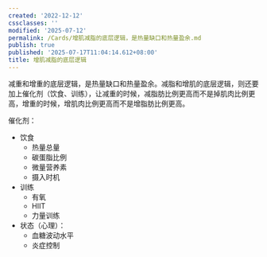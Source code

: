 ```yaml
---
created: '2022-12-12'
cssclasses: ''
modified: '2025-07-12'
permalink: /Cards/增肌减脂的底层逻辑，是热量缺口和热量盈余.md
publish: true
published: '2025-07-17T11:04:14.612+08:00'
title: 增肌减脂的底层逻辑
---
```

减重和增重的底层逻辑，是热量缺口和热量盈余。减脂和增肌的底层逻辑，则还要加上催化剂（饮食、训练），让减重的时候，减脂肪比例更高而不是掉肌肉比例更高，增重的时候，增肌肉比例更高而不是增脂肪比例更高。

催化剂：

- 饮食
	- 热量总量
	- 碳蛋脂比例
	- 微量营养素
	- 摄入时机
- 训练
	- 有氧
	- HIIT
	- 力量训练
- 状态（心理）：
	- 血糖波动水平
	- 炎症控制
